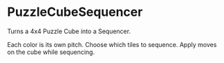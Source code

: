 # PuzzleCubeSequencer

Turns a 4x4 Puzzle Cube into a Sequencer.

Each color is its own pitch.
Choose which tiles to sequence.
Apply moves on the cube while sequencing.
